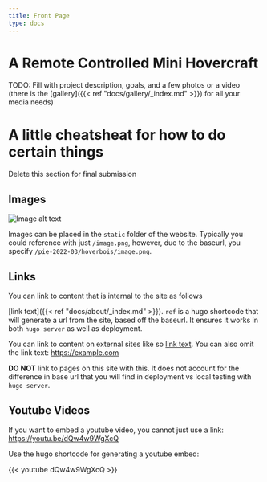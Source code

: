 ```yaml
---
title: Front Page
type: docs
---
```


# A Remote Controlled Mini Hovercraft

TODO: Fill with project description, goals, and a few photos or a video (there
is the [gallery]({{< ref "docs/gallery/_index.md" >}}) for all your media
needs)

# A little cheatsheat for how to do certain things

Delete this section for final submission

## Images

![Image alt text](/pie-2022-03/hoverbois/test.png)

Images can be placed in the `static` folder of the website. Typically you could
reference with just `/image.png`, however, due to the baseurl, you specify
`/pie-2022-03/hoverbois/image.png`.

## Links

You can link to content that is internal to the site as follows

[link text]({{< ref "docs/about/_index.md" >}}). `ref` is a hugo shortcode that
will generate a url from the site, based off the baseurl. It ensures it works
in both `hugo server` as well as deployment.

You can link to content on external sites like so [link text](https://example.com). You
can also omit the link text: https://example.com

**DO NOT** link to pages on this site with this. It does not account for the
difference in base url that you will find in deployment vs local testing with
`hugo server`.

## Youtube Videos

If you want to embed a youtube video, you cannot just use a link:
https://youtu.be/dQw4w9WgXcQ

Use the hugo shortcode for generating a youtube embed:

{{< youtube dQw4w9WgXcQ >}}
